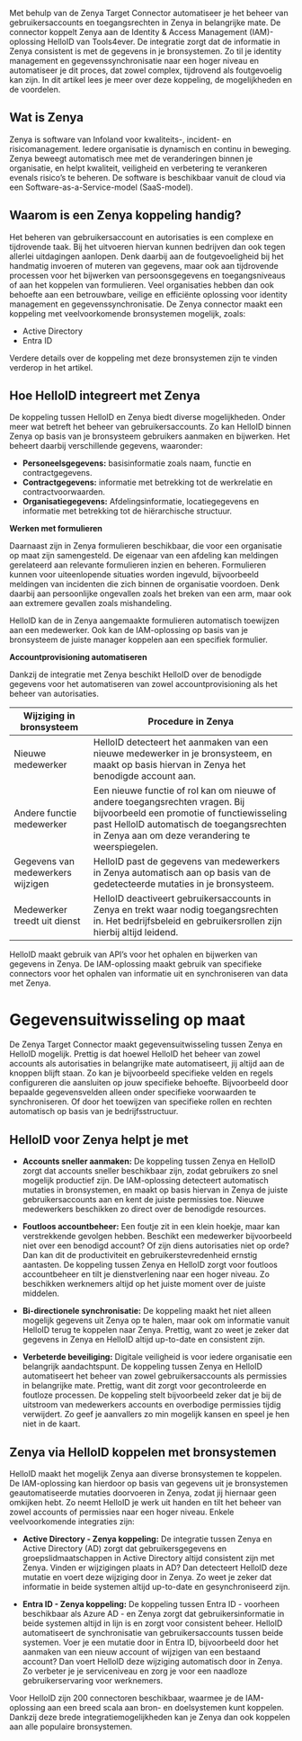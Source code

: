 
Met behulp van de Zenya Target Connector automatiseer je het beheer van gebruikersaccounts en toegangsrechten in Zenya in belangrijke mate. De connector koppelt Zenya aan de Identity & Access Management (IAM)-oplossing HelloID van Tools4ever. De integratie zorgt dat de informatie in Zenya consistent is met de gegevens in je bronsystemen. Zo til je identity management en gegevenssynchronisatie naar een hoger niveau en automatiseer je dit proces, dat zowel complex, tijdrovend als foutgevoelig kan zijn. In dit artikel lees je meer over deze koppeling, de mogelijkheden en de voordelen.

## Wat is Zenya

Zenya is software van Infoland voor kwaliteits-, incident- en risicomanagement. Iedere organisatie is dynamisch en continu in beweging. Zenya beweegt automatisch mee met de veranderingen binnen je organisatie, en helpt kwaliteit, veiligheid en verbetering te verankeren evenals risico’s te beheren. De software is beschikbaar vanuit de cloud via een Software-as-a-Service-model (SaaS-model). 

## Waarom is een Zenya koppeling handig?

Het beheren van gebruikersaccount en autorisaties is een complexe en tijdrovende taak. Bij het uitvoeren hiervan kunnen bedrijven dan ook tegen allerlei uitdagingen aanlopen. Denk daarbij aan de foutgevoeligheid bij het handmatig invoeren of muteren van gegevens, maar ook aan tijdrovende processen voor het bijwerken van persoonsgegevens en toegangsniveaus of aan het koppelen van formulieren. Veel organisaties hebben dan ook behoefte aan een betrouwbare, veilige en efficiënte oplossing voor identity management en gegevenssynchronisatie. De Zenya connector maakt een koppeling met veelvoorkomende bronsystemen mogelijk, zoals:

*	Active Directory
*	Entra ID

Verdere details over de koppeling met deze bronsystemen zijn te vinden verderop in het artikel.

## Hoe HelloID integreert met Zenya

De koppeling tussen HelloID en Zenya biedt diverse mogelijkheden. Onder meer wat betreft het beheer van gebruikersaccounts. Zo kan HelloID binnen Zenya op basis van je bronsysteem gebruikers aanmaken en bijwerken. Het beheert daarbij verschillende gegevens, waaronder:

*	**Personeelsgegevens:** basisinformatie zoals naam, functie en contractgegevens.
*	**Contractgegevens:** informatie met betrekking tot de werkrelatie en contractvoorwaarden.
*	**Organisatiegegevens:** Afdelingsinformatie, locatiegegevens en informatie met betrekking tot de hiërarchische structuur.

**Werken met formulieren**

Daarnaast zijn in Zenya formulieren beschikbaar, die voor een organisatie op maat zijn samengesteld. De eigenaar van een afdeling kan meldingen gerelateerd aan relevante formulieren inzien en beheren. Formulieren kunnen voor uiteenlopende situaties worden ingevuld, bijvoorbeeld meldingen van incidenten die zich binnen de organisatie voordoen. Denk daarbij aan persoonlijke ongevallen zoals het breken van een arm, maar ook aan extremere gevallen zoals mishandeling.

HelloID kan de in Zenya aangemaakte formulieren automatisch toewijzen aan een medewerker. Ook kan de IAM-oplossing op basis van je bronsysteem de juiste manager koppelen aan een specifiek formulier.

**Accountprovisioning automatiseren**

Dankzij de integratie met Zenya beschikt HelloID over de benodigde gegevens voor het automatiseren van zowel accountprovisioning als het beheer van autorisaties.

| Wijziging in bronsysteem | 	Procedure in Zenya |
| -------------------------| --------------------- | 
| Nieuwe medewerker | 	HelloID detecteert het aanmaken van een nieuwe medewerker in je bronsysteem, en maakt op basis hiervan in Zenya het benodigde account aan. |
| Andere functie medewerker	| Een nieuwe functie of rol kan om nieuwe of andere toegangsrechten vragen. Bij bijvoorbeeld een promotie of functiewisseling past HelloID automatisch de toegangsrechten in Zenya aan om deze verandering te weerspiegelen.|
| Gegevens van medewerkers wijzigen |	HelloID past de gegevens van medewerkers in Zenya automatisch aan op basis van de gedetecteerde mutaties in je bronsysteem.|
| Medewerker treedt uit dienst |	HelloID deactiveert gebruikersaccounts in Zenya en trekt waar nodig toegangsrechten in. Het bedrijfsbeleid en gebruikersrollen zijn hierbij altijd leidend. | 

HelloID maakt gebruik van API’s voor het ophalen en bijwerken van gegevens in Zenya. De IAM-oplossing maakt gebruik van specifieke connectors voor het ophalen van informatie uit en synchroniseren van data met Zenya.

# Gegevensuitwisseling op maat

De Zenya Target Connector maakt gegevensuitwisseling tussen Zenya en HelloID mogelijk. Prettig is dat hoewel HelloID het beheer van zowel accounts als autorisaties in belangrijke mate automatiseert, jij altijd aan de knoppen blijft staan. Zo kan je bijvoorbeeld specifieke velden en regels configureren die aansluiten op jouw specifieke behoefte. Bijvoorbeeld door bepaalde gegevensvelden alleen onder specifieke voorwaarden te synchroniseren. Of door het toewijzen van specifieke rollen en rechten automatisch op basis van je bedrijfsstructuur. 

## HelloID voor Zenya helpt je met

* **Accounts sneller aanmaken:** De koppeling tussen Zenya en HelloID zorgt dat accounts sneller beschikbaar zijn, zodat gebruikers zo snel mogelijk productief zijn. De IAM-oplossing detecteert automatisch mutaties in bronsystemen, en maakt op basis hiervan in Zenya de juiste gebruikersaccounts aan en kent de juiste permissies toe. Nieuwe medewerkers beschikken zo direct over de benodigde resources. 

* **Foutloos accountbeheer:** Een foutje zit in een klein hoekje, maar kan verstrekkende gevolgen hebben. Beschikt een medewerker bijvoorbeeld niet over een benodigd account? Of zijn diens autorisaties niet op orde? Dan kan dit de productiviteit en gebruikerstevredenheid ernstig aantasten. De koppeling tussen Zenya en HelloID zorgt voor foutloos accountbeheer en tilt je dienstverlening naar een hoger niveau. Zo beschikken werknemers altijd op het juiste moment over de juiste middelen.

* **Bi-directionele synchronisatie:** De koppeling maakt het niet alleen mogelijk gegevens uit Zenya op te halen, maar ook om informatie vanuit HelloID terug te koppelen naar Zenya. Prettig, want zo weet je zeker dat gegevens in Zenya en HelloID altijd up-to-date en consistent zijn.

* **Verbeterde beveiliging:** Digitale veiligheid is voor iedere organisatie een belangrijk aandachtspunt. De koppeling tussen Zenya en HelloID automatiseert het beheer van zowel gebruikersaccounts als permissies in belangrijke mate. Prettig, want dit zorgt voor gecontroleerde en foutloze processen. De koppeling stelt bijvoorbeeld zeker dat je bij de uitstroom van medewerkers accounts en overbodige permissies tijdig verwijdert. Zo geef je aanvallers zo min mogelijk kansen en speel je hen niet in de kaart. 

## Zenya via HelloID koppelen met bronsystemen

HelloID maakt het mogelijk Zenya aan diverse bronsystemen te koppelen. De IAM-oplossing kan hierdoor op basis van gegevens uit je bronsystemen geautomatiseerde mutaties doorvoeren in Zenya, zodat jij hiernaar geen omkijken hebt. Zo neemt HelloID je werk uit handen en tilt het beheer van zowel accounts of permissies naar een hoger niveau. Enkele veelvoorkomende integraties zijn:

* **Active Directory - Zenya koppeling:** De integratie tussen Zenya en Active Directory (AD) zorgt dat gebruikersgegevens en groepslidmaatschappen in Active Directory altijd consistent zijn met Zenya. Vinden er wijzigingen plaats in AD? Dan detecteert HelloID deze mutatie en voert deze wijziging door in Zenya. Zo weet je zeker dat informatie in beide systemen altijd up-to-date en gesynchroniseerd zijn.

* **Entra ID - Zenya koppeling:** De koppeling tussen Entra ID - voorheen beschikbaar als Azure AD - en Zenya zorgt dat gebruikersinformatie in beide systemen altijd in lijn is en zorgt voor consistent beheer. HelloID automatiseert de synchronisatie van gebruikersaccounts tussen beide systemen. Voer je een mutatie door in Entra ID, bijvoorbeeld door het aanmaken van een nieuw account of wijzigen van een bestaand account? Dan voert HelloID deze wijziging automatisch door in Zenya. Zo verbeter je je serviceniveau en zorg je voor een naadloze gebruikerservaring voor werknemers. 

Voor HelloID zijn 200 connectoren beschikbaar, waarmee je de IAM-oplossing aan een breed scala aan bron- en doelsystemen kunt koppelen. Dankzij deze brede integratiemogelijkheden kan je Zenya dan ook koppelen aan alle populaire bronsystemen.
